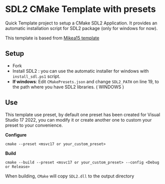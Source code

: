 # SDL2 CMake Template with presets

Quick Template project to setup a CMake SDL2 Application. It provides an automatic installation script for SDL2 package (only for windows for now).

This template is based from [Mikea15 template](https://github.com/Mikea15/SDL-Cmake-template) 

## Setup

- Fork
- Install SDL2 : you can use the automatic installer for windows with `install_sdl.ps1` script.
- **If windows**: Edit `CMakePresets.json` and change `SDL2_PATH` on line 19, to the path where you have SDL2 libraries. ( WINDOWS )

## Use 

This template use preset, by default one preset has been created for Visual Studio 17 2022, you can modify it or create another one to custom your preset to your convenience. 

**Configure** 

`cmake --preset <msvc17 or your_custom_preset> `

**Build**

`cmake --build --preset <msvc17 or your_custom_preset> --config <Debug or Release>`

When building, `CMake` will copy `SDL2.dll` to the output directory
